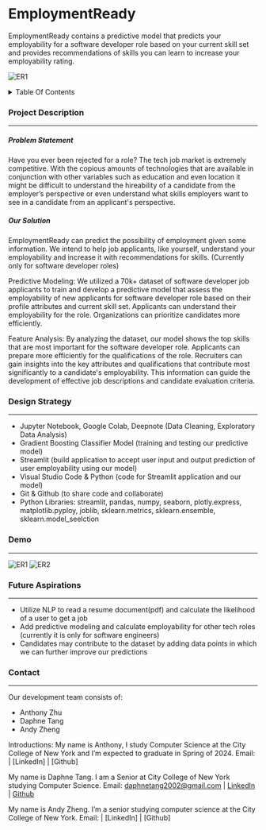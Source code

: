 # EmploymentReady
EmploymentReady contains a predictive model that predicts your employability for a software developer role based on your current skill set and provides recommendations of skills you can learn to increase your employability rating.

![ER1](https://github.com/ADA-Sleep-Analysis/EmploymentReady/assets/93285387/5d7d4392-91f1-4860-823d-428f9fbe38e2)

<details><summary>Table Of Contents</summary>

  *  [Project Description](https://github.com/ADA-Sleep-Analysis/EmploymentReady/blob/main/README.md#project-description)
  *  [Design Strategy]
  *  [Demo]
  *  [Future Aspirations]
  *  [Contact]

</details>


### Project Description
___
##### Problem Statement
Have you ever been rejected for a role? The tech job market is extremely competitive. With the copious amounts of technologies that are available in conjunction with other variables such as education and even location it might be difficult to understand the hireability of a candidate from the employer’s perspective or even understand what skills employers want to see in a candidate from an applicant's perspective. 

##### Our Solution
EmploymentReady can predict the possibility of employment given some information. We intend to help job applicants, like yourself, understand your employability and increase it with recommendations for skills. (Currently only for software developer roles)

Predictive Modeling: We utilized a 70k+ dataset of software developer job applicants to train and develop a predictive model that assess the employability of new applicants for software developer role based on their profile attributes and current skill set. Applicants can understand their employability for the role. Organizations can prioritize candidates more efficiently.

Feature Analysis: By analyzing the dataset, our model shows the top skills that are most important for the software developer role. Applicants can prepare more efficiently for the qualifications of the role. Recruiters can gain insights into the key attributes and qualifications that contribute most significantly to a candidate's employability. This information can guide the development of effective job descriptions and candidate evaluation criteria.


### Design Strategy
___
*  Jupyter Notebook, Google Colab, Deepnote (Data Cleaning, Exploratory Data Analysis)
*  Gradient Boosting Classifier Model (training and testing our predictive model)
*  Streamlit (build application to accept user input and output prediction of user employability using our model)
*  Visual Studio Code & Python (code for Streamlit application and our model)
*  Git & Github (to share code and collaborate)
*  Python Libraries: streamlit, pandas, numpy, seaborn, plotly.express, matplotlib.pyploy, joblib, sklearn.metrics, sklearn.ensemble, sklearn.model_seelction

### Demo
___
![ER1](https://github.com/ADA-Sleep-Analysis/EmploymentReady/assets/93285387/5d7d4392-91f1-4860-823d-428f9fbe38e2)
![ER2](https://github.com/ADA-Sleep-Analysis/EmploymentReady/assets/93285387/9e3afbed-7a44-4646-802e-6300ac92a877)

### Future Aspirations
___
*  Utilize NLP to read a resume document(pdf) and calculate the likelihood of a user to get a job
*  Add predictive modeling and calculate employability for other tech roles (currently it is only for software engineers)
*  Candidates may contribute to the dataset by adding data points in which we can further improve our predictions 


### Contact
___
Our development team consists of:
*  Anthony Zhu
*  Daphne Tang
*  Andy Zheng

Introductions:
My name is Anthony, I study Computer Science at the City College of New York and I’m expected to graduate in Spring of 2024.
Email: | [LinkedIn] | [Github]

My name is Daphne Tang. I am a Senior at City College of New York studying Computer Science.
Email: daphnetang2002@gmail.com | [LinkedIn](https://www.linkedin.com/in/daphnetang-cs/) | [Github](https://github.com/DTang127)
 
My name is Andy Zheng. I’m a senior studying computer science at the City College of New York.
Email: | [LinkedIn] | [Github]


